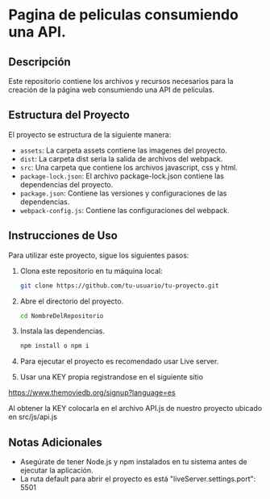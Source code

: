 # Pagina de peliculas consumiendo una API.

## Descripción
Este repositorio contiene los archivos y recursos necesarios para la creación de la página web consumiendo una API de peliculas.

## Estructura del Proyecto
El proyecto se estructura de la siguiente manera:
- `assets`: La carpeta assets contiene las imagenes del proyecto.
- `dist`: La carpeta dist seria la salida de archivos del webpack.
- `src`: Una carpeta que contiene los archivos javascript, css y html.
- `package-lock.json`: El archivo package-lock.json contiene las dependencias del proyecto.
- `package.json`: Contiene las versiones y configuraciones de las dependencias.
- `webpack-config.js`: Contiene las configuraciones del webpack.

## Instrucciones de Uso

Para utilizar este proyecto, sigue los siguientes pasos:

1. Clona este repositorio en tu máquina local:

   ```bash
   git clone https://github.com/tu-usuario/tu-proyecto.git
   ```

2. Abre el directorio del proyecto.
   ```bash
   cd NombreDelRepositorio
   ```

3. Instala las dependencias.
   ```bash
   npm install o npm i
   ```

4. Para ejecutar el proyecto es recomendado usar Live server.

5. Usar una KEY propia registrandose en el siguiente sitio

https://www.themoviedb.org/signup?language=es

Al obtener la KEY colocarla en el archivo API.js de nuestro proyecto ubicado en src/js/api.js

## Notas Adicionales
- Asegúrate de tener Node.js y npm instalados en tu sistema antes de ejecutar la aplicación.
- La ruta default para abrir el proyecto es está "liveServer.settings.port": 5501
